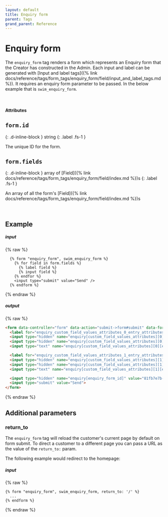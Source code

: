 ```yaml
---
layout: default
title: Enquiry form
parent: Tags
grand_parent: Reference
---
```


# Enquiry form

The `enquiry_form` tag renders a form which represents an Enquiry form that the Creator has constructed in the Admin.
Each input and label can be generated with [Input and label tags]({% link docs/reference/tags/form_tags/enquiry_form/field/input_and_label_tags.md %}).
It requires an enquiry form parameter to be passed. In the below example that is `swim_enquiry_form`.

<br>

#### Attributes

## `form.id`
{: .d-inline-block }
string
{: .label .fs-1 }

The unique ID for the form.


## `form.fields`
{: .d-inline-block }
array of [Field]({% link docs/reference/tags/form_tags/enquiry_form/field/index.md %})s
{: .label .fs-1 }

An array of all the form's [Field]({% link docs/reference/tags/form_tags/enquiry_form/field/index.md %})s

<br>

## Example

##### input
{% raw %}
```liquid
  {% form "enquiry_form", swim_enquiry_form %}
    {% for field in form.fields %}
      {% label field %}
      {% input field %}
    {% endfor %}
    <input type="submit" value="Send" />
  {% endform %}
```
{% endraw %}

##### output
{% raw %}
```html
<form data-controller="form" data-action="submit->form#submit" data-form-action="enquiry_form" action="/sites/enquiries" accept-charset="UTF-8" method="post">
  <label for="enquiry_custom_field_values_attributes_0_entry_attributes_value">Can you swim?</label>
  <input type="hidden" name="enquiry[custom_field_values_attributes][0][custom_field_id]" value="3082fdff-c938...">
  <input type="hidden" name="enquiry[custom_field_values_attributes][0][entry_type]" value="CustomField::Value::Boolean">
  <input type="text" name="enquiry[custom_field_values_attributes][0][entry_attributes][value]" id="enquirycustom_field_values_attributes_0_entry_attributes_value">

  <label for="enquiry_custom_field_values_attributes_1_entry_attributes_value">Special requests</label>
  <input type="hidden" name="enquiry[custom_field_values_attributes][1][custom_field_id]" value="fc3ab6b1-083b...">
  <input type="hidden" name="enquiry[custom_field_values_attributes][1][entry_type]" value="CustomField::Value::Boolean">
  <input type="text" name="enquiry[custom_field_values_attributes][1][entry_attributes][value]" id="enquiry_custom_field_values_attributes_1_entry_attributes_value">

  <input type="hidden" name="enquiry[enquiry_form_id]" value="81fb7e7b-88fa...">
  <input type="submit" value="Send">
</form>
```
{% endraw %}

## Additional parameters

### return_to

The `enquiry_form` tag will reload the customer's current page by default on form submit.
To direct a customer to a different page you can pass a URL as the value of the `return_to:` param.

The following example would redirect to the homepage:

##### input
{% raw %}
```liquid
{% form "enquiry_form", swim_enquiry_form, return_to: '/' %}
  ...
{% endform %}
```
{% endraw %}
